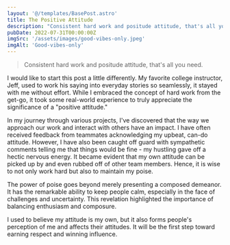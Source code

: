 ```yaml
---
layout: '@/templates/BasePost.astro'
title: The Positive Attitude
description: "Consistent hard work and positude attitude, that's all you need."
pubDate: 2022-07-31T00:00:00Z
imgSrc: '/assets/images/good-vibes-only.jpeg'
imgAlt: 'Good-vibes-only'
---
```


> Consistent hard work and positude attitude, that's all you need.

I would like to start this post a little differently. My favorite college instructor, Jeff, used to work his saying into everyday stories so seamlessly, it stayed with me without effort. While I embraced the concept of hard work from the get-go, it took some real-world experience to truly appreciate the significance of a "positive attitude."

In my journey through various projects, I've discovered that the way we approach our work and interact with others have an impact. I have often received feedback from teammates acknowledging my upbeat, can-do attitude. However, I have also been caught off guard with sympathetic comments telling me that things would be fine - my hustling gave off a hectic nervous energy. It became evident that my own attitude can be picked up by and even rubbed off of other team members. Hence, it is wise to not only work hard but also to maintain my poise.

The power of poise goes beyond merely presenting a composed demeanor. It has the remarkable ability to keep people calm, especially in the face of challenges and uncertainty. This revelation highlighted the importance of balancing enthusiasm and composure.

I used to believe my attitude is my own, but it also forms people's perception of me and affects their attitudes. It will be the first step toward earning respect and winning influence.


